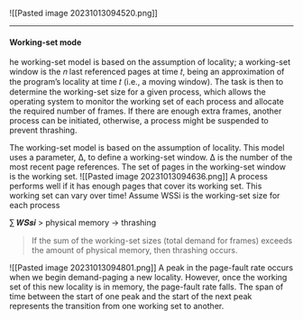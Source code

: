 ![[Pasted image 20231013094520.png]]

***
#### Working-set mode
he working-set model is based on the assumption of locality; a working-set window is the 𝑛 last referenced pages at time 𝑡, being an approximation of the program’s locality at time 𝑡 (i.e., a moving window).
The task is then to determine the working-set size for a given process, which allows the operating system to monitor the working set of each process and allocate the required number of frames. If there are enough extra frames, another process can be initiated, otherwise, a process might be suspended to prevent thrashing.

The working-set model is based on the assumption of locality. This model uses a parameter, Δ, to define a working-set window. Δ is the number of the most recent page references. The set of pages in the working-set window is the working set.
![[Pasted image 20231013094636.png]]
A process performs well if it has enough pages that cover its working set. This working set can vary over time! Assume WSSi is the working-set size for each process

∑ 𝑾𝑺𝒔𝒊 > physical memory → thrashing

>If the sum of the working-set sizes (total demand for frames) exceeds the amount of physical memory, then thrashing occurs.

![[Pasted image 20231013094801.png]]
A peak in the page-fault rate occurs when we begin demand-paging a new locality.
However, once the working set of this new locality is in memory, the page-fault rate falls.
The span of time between the start of one peak and the start of the next peak represents the transition from one working set to another.
